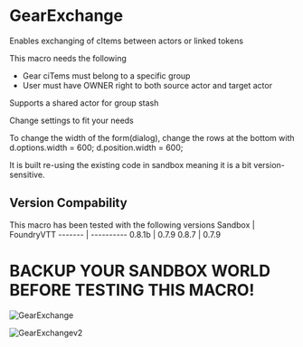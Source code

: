
# GearExchange
Enables exchanging of cItems between actors or linked tokens

This macro needs the following
 - Gear ciTems must belong to a specific group
 - User must have OWNER right to both source actor and target actor

Supports a shared actor for group stash

Change settings to fit your needs
   
To change the width of the form(dialog), change the rows at the bottom with
     d.options.width = 600;
     d.position.width = 600;

It is built re-using the existing code in sandbox meaning it is a bit version-sensitive.  

## Version Compability
This macro has been tested with the following versions
Sandbox  | FoundryVTT
-------  | ----------
0.8.1b    | 0.7.9
0.8.7    | 0.7.9

# BACKUP YOUR SANDBOX WORLD BEFORE TESTING THIS MACRO!

![GearExchange](https://user-images.githubusercontent.com/81265884/112399263-3a28ba80-8d06-11eb-9b57-2cbd3fb1a11e.gif)

![GearExchangev2](https://user-images.githubusercontent.com/81265884/112461875-b05a0b00-8d60-11eb-9e58-5b3edaa37171.gif)
